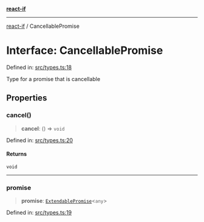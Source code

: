 [**react-if**](../README.md)

***

[react-if](../globals.md) / CancellablePromise

# Interface: CancellablePromise

Defined in: [src/types.ts:18](https://github.com/romac/react-if/blob/6273bb560fa9e24b4cbe2b667525cf32a6c958e1/src/types.ts#L18)

Type for a promise that is cancellable

## Properties

### cancel()

> **cancel**: () => `void`

Defined in: [src/types.ts:20](https://github.com/romac/react-if/blob/6273bb560fa9e24b4cbe2b667525cf32a6c958e1/src/types.ts#L20)

#### Returns

`void`

***

### promise

> **promise**: [`ExtendablePromise`](ExtendablePromise.md)\<`any`\>

Defined in: [src/types.ts:19](https://github.com/romac/react-if/blob/6273bb560fa9e24b4cbe2b667525cf32a6c958e1/src/types.ts#L19)
